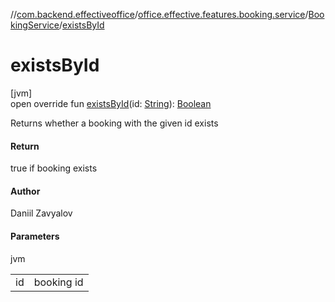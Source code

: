 //[com.backend.effectiveoffice](../../../index.md)/[office.effective.features.booking.service](../index.md)/[BookingService](index.md)/[existsById](exists-by-id.md)

# existsById

[jvm]\
open override fun [existsById](exists-by-id.md)(id: [String](https://kotlinlang.org/api/latest/jvm/stdlib/kotlin/-string/index.html)): [Boolean](https://kotlinlang.org/api/latest/jvm/stdlib/kotlin/-boolean/index.html)

Returns whether a booking with the given id exists

#### Return

true if booking exists

#### Author

Daniil Zavyalov

#### Parameters

jvm

| | |
|---|---|
| id | booking id |
